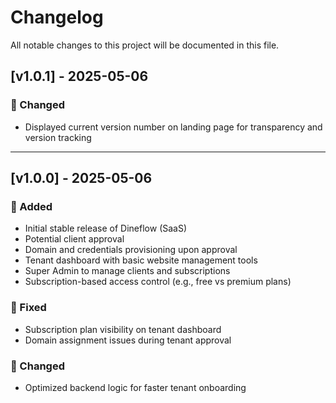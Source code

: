 # Changelog

All notable changes to this project will be documented in this file.


## [v1.0.1] - 2025-05-06

### 🔧 Changed
- Displayed current version number on landing page for transparency and version tracking

---

## [v1.0.0] - 2025-05-06

### 🎉 Added
- Initial stable release of Dineflow (SaaS)
- Potential client approval 
- Domain and credentials provisioning upon approval
- Tenant dashboard with basic website management tools
- Super Admin to manage clients and subscriptions
- Subscription-based access control (e.g., free vs premium plans)

### 🐞 Fixed
- Subscription plan visibility on tenant dashboard
- Domain assignment issues during tenant approval

### 🔧 Changed
- Optimized backend logic for faster tenant onboarding
